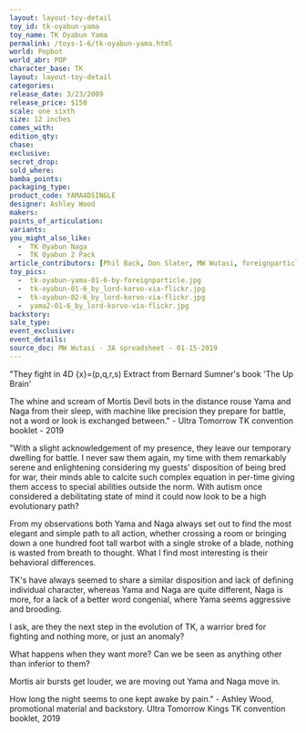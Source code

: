 ```yaml
---
layout: layout-toy-detail 
toy_id: tk-oyabun-yama
toy_name: TK Oyabun Yama
permalink: /toys-1-6/tk-oyabun-yama.html
world: Popbot
world_abr: POP
character_base: TK
layout: layout-toy-detail
categories: 
release_date: 3/23/2009
release_price: $150 
scale: one sixth
size: 12 inches
comes_with: 
edition_qty: 
chase: 
exclusive: 
secret_drop: 
sold_where: 
bamba_points: 
packaging_type: 
product_code: YAMA4DSINGLE
designer: Ashley Wood
makers: 
points_of_articulation: 
variants: 
you_might_also_like: 
  -  TK Oyabun Naga
  -  TK Oyabun 2 Pack
article_contributors: [Phil Back, Don Slater, MW Wutasi, foreignparticle, lord korvo]
toy_pics: 
  -  tk-oyabun-yama-01-6-by-foreignparticle.jpg
  -  tk-oyabun-01-6_by_lord-korvo-via-flickr.jpg
  -  tk-oyabun-02-6_by_lord-korvo-via-flickr.jpg
  -  yama2-01-6_by_lord-korvo-via-flickr.jpg
backstory: 
sale_type: 
event_exclusive: 
event_details: 
source_doc: MW Wutasi - 3A spreadsheet - 01-15-2019
---
```

"They fight in 4D {x}=(p,q,r,s) Extract from Bernard Sumner's book 'The Up Brain'

The whine and scream of Mortis Devil bots in the distance rouse Yama and Naga from their sleep, with machine like precision they prepare for battle, not a word or look is exchanged between." - Ultra Tomorrow TK convention booklet - 2019

"With a slight acknowledgement of my presence, they leave our temporary dwelling for battle. I never saw them again, my time with them remarkably serene and enlightening considering my guests' disposition of being bred for war, their minds able to calcite such complex equation in per-time giving them access to special abilities outside the norm. With autism once considered a debilitating state of mind it could now look to be a high evolutionary path?

From my observations both Yama and Naga always set out to find the most elegant and simple path to all action, whether crossing a room or bringing down a one hundred foot tall warbot with a single stroke of a blade, nothing is wasted from breath to thought. What I find most interesting is their behavioral differences.  

TK's have always seemed to share a similar disposition and lack of defining individual character, whereas Yama and Naga are quite different, Naga is more, for a lack of a better word congenial, where Yama seems aggressive and brooding.

I ask, are they the next step in the evolution of TK, a warrior bred for fighting and nothing more, or just an anomaly?

What happens when they want more? Can we be seen as anything other than inferior to them?

Mortis air bursts get louder, we are moving out Yama and Naga move in.

How long the night seems to one kept awake by pain." - Ashley Wood, promotional material and backstory. Ultra Tomorrow Kings TK convention booklet, 2019